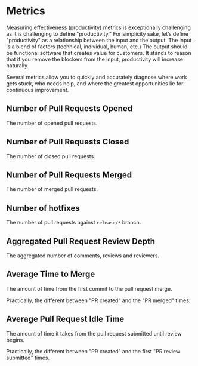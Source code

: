 # Metrics

Measuring effectiveness (productivity) metrics is exceptionally challenging
as it is challenging to define "productivity." For simplicity sake, let’s
define "productivity" as a relationship between the input and the output. The
input is a blend of factors (technical, individual, human, etc.) The output
should be functional software that creates value for customers. It stands to
reason that if you remove the blockers from the input, productivity will
increase naturally.

Several metrics allow you to quickly and accurately diagnose where work gets
stuck, who needs help, and where the greatest opportunities lie for
continuous improvement.

## Number of Pull Requests Opened

The number of opened pull requests.

## Number of Pull Requests Closed

The number of closed pull requests.

## Number of Pull Requests Merged

The number of merged pull requests.

## Number of hotfixes

The number of pull requests against `release/*` branch.

## Aggregated Pull Request Review Depth

The aggregated number of comments, reviews and reviewers.

## Average Time to Merge

The amount of time from the first commit to the pull request merge.

Practically, the different between "PR created" and the "PR merged" times.

## Average Pull Request Idle Time

The amount of time it takes from the pull request submitted until review
begins.

Practically, the different between "PR created" and the first "PR
review submitted" times.
